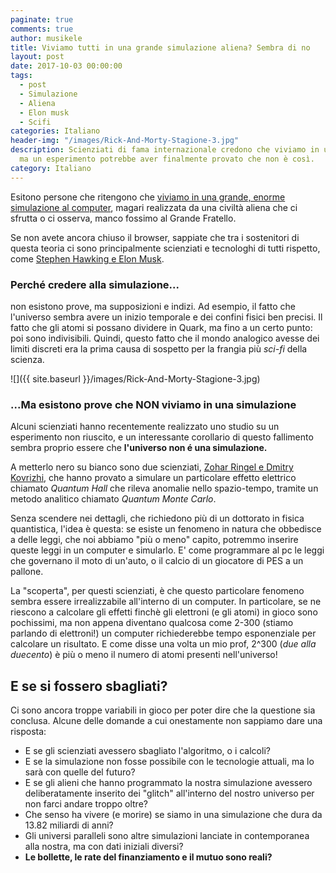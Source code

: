 ```yaml
---
paginate: true
comments: true
author: musikele
title: Viviamo tutti in una grande simulazione aliena? Sembra di no
layout: post
date: 2017-10-03 00:00:00
tags:
  - post
  - Simulazione
  - Aliena
  - Elon musk
  - Scifi
categories: Italiano
header-img: "/images/Rick-And-Morty-Stagione-3.jpg"
description: Scienziati di fama internazionale credono che viviamo in una simulazione,
  ma un esperimento potrebbe aver finalmente provato che non è così.
category: Italiano
---
```

Esitono persone che ritengono che [viviamo in una grande, enorme simulazione al computer](http://www.lescienze.it/news/2016/04/16/news/universo_simulazione_computer-3054787/), magari realizzata da una civiltà aliena che ci sfrutta o ci osserva, manco fossimo al Grande Fratello.

<!--more-->

Se non avete ancora chiuso il browser, sappiate che tra i sostenitori di questa teoria ci sono principalmente scienziati e tecnologhi di tutti rispetto, come [Stephen Hawking e Elon Musk](https://www.theguardian.com/technology/2017/apr/22/what-if-were-living-in-a-computer-simulation-the-matrix-elon-musk).

### Perché credere alla simulazione...

non esistono prove, ma supposizioni e indizi. Ad esempio, il fatto che l'universo sembra avere un inizio temporale e dei confini fisici ben precisi. Il fatto che gli atomi si possano dividere in  Quark, ma fino a un certo punto: poi sono indivisibili. Quindi, questo fatto che il mondo analogico avesse dei limiti discreti era la prima causa di sospetto per la frangia più _sci-fi_ della scienza. 

![]({{ site.baseurl }}/images/Rick-And-Morty-Stagione-3.jpg)

### ...Ma esistono prove che NON viviamo in una simulazione

Alcuni scienziati hanno recentemente realizzato uno studio su un esperimento non riuscito, e un interessante corollario di questo fallimento sembra proprio essere che **l'universo non é una simulazione.**

A metterlo nero su bianco sono due scienziati, [Zohar Ringel e Dmitry Kovrizhi](https://cosmosmagazine.com/physics/physicists-find-we-re-not-living-in-a-computer-simulation), che hanno provato a simulare un particolare effetto elettrico chiamato _Quantum Hall_ che rileva anomalie nello spazio-tempo, tramite un metodo analitico chiamato _Quantum Monte Carlo_.

Senza scendere nei dettagli, che richiedono più di un dottorato in fisica quantistica, l'idea è questa: se esiste un fenomeno in natura che obbedisce a delle leggi, che noi abbiamo "più o meno" capito, potremmo inserire queste leggi in un computer e simularlo. E' come programmare al pc le leggi che governano il moto di un'auto, o il calcio di un giocatore di PES a un pallone.

La "scoperta", per questi scienziati, è che questo particolare fenomeno sembra essere irrealizzabile all'interno di un computer. In particolare, se ne riescono a calcolare gli effetti finchè gli elettroni (e gli atomi) in gioco sono pochissimi, ma non appena diventano qualcosa come 2-300 (stiamo parlando di elettroni!) un computer richiederebbe tempo esponenziale per calcolare un risultato. E come disse una volta un mio prof, 2^300 (_due alla duecento_) è più o meno il numero di atomi presenti nell'universo!

## E se si fossero sbagliati?

Ci sono ancora troppe variabili in gioco per poter dire che la questione sia conclusa. Alcune delle domande a cui onestamente non sappiamo dare una risposta:

* E se gli scienziati avessero sbagliato l'algoritmo, o i calcoli?
* E se la simulazione non fosse possibile con le tecnologie attuali, ma lo sarà con quelle del futuro?
* E se gli alieni che hanno programmato la nostra simulazione avessero deliberatamente inserito dei "glitch" all'interno del nostro universo per non farci andare troppo oltre?
* Che senso ha vivere (e morire) se siamo in una simulazione che dura da 13.82 miliardi di anni?
* Gli universi paralleli sono altre simulazioni lanciate in contemporanea alla nostra, ma con dati iniziali diversi?
* **Le bollette, le rate del finanziamento e il mutuo sono reali?**